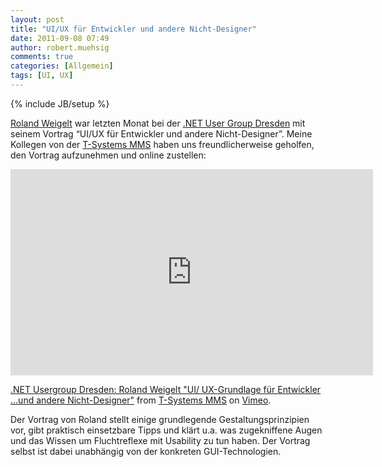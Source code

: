 ```yaml
---
layout: post
title: "UI/UX für Entwickler und andere Nicht-Designer"
date: 2011-09-08 07:49
author: robert.muehsig
comments: true
categories: [Allgemein]
tags: [UI, UX]
---
```

{% include JB/setup %}
<p><a href="http://www.roland-weigelt.de/">Roland Weigelt</a> war letzten Monat bei der <a href="http://www.dd-dotnet.de/">.NET User Group Dresden</a> mit seinem Vortrag “UI/UX für Entwickler und andere Nicht-Designer”. Meine Kollegen von der <a href="http://www.t-systems-mms.com/">T-Systems MMS</a> haben uns freundlicherweise geholfen, den Vortrag aufzunehmen und online zustellen: </p><iframe height="330" src="http://player.vimeo.com/video/28152537?title=0&amp;byline=0&amp;portrait=0" frameborder="0" width="580"></iframe> <p><a href="http://vimeo.com/28152537">.NET Usergroup Dresden: Roland Weigelt "UI/ UX-Grundlage für Entwickler ...und andere Nicht-Designer"</a> from <a href="http://vimeo.com/tsystems">T-Systems MMS</a> on <a href="http://vimeo.com">Vimeo</a>.</p> <p>Der Vortrag von Roland stellt einige grundlegende Gestaltungsprinzipien vor, gibt praktisch einsetzbare Tipps und klärt u.a. was zugekniffene Augen und das Wissen um Fluchtreflexe mit Usability zu tun haben. Der Vortrag selbst ist dabei unabhängig von der konkreten GUI-Technologien.</p>
